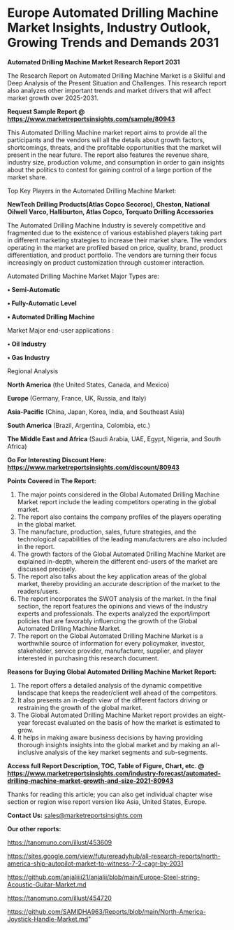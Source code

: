 # Europe Automated Drilling Machine Market Insights, Industry Outlook, Growing Trends and Demands 2031

<strong>Automated Drilling Machine Market Research Report 2031</strong>

The Research Report on Automated Drilling Machine Market is a Skillful and Deep Analysis of the Present Situation and Challenges. This research report also analyzes other important trends and market drivers that will affect market growth over 2025-2031.

<strong>Request Sample Report @ <a href=https://www.marketreportsinsights.com/sample/80943>https://www.marketreportsinsights.com/sample/80943</a></strong>

This Automated Drilling Machine market report aims to provide all the participants and the vendors will all the details about growth factors, shortcomings, threats, and the profitable opportunities that the market will present in the near future. The report also features the revenue share, industry size, production volume, and consumption in order to gain insights about the politics to contest for gaining control of a large portion of the market share.

Top Key Players in the Automated Drilling Machine Market:

<strong>NewTech Drilling Products(Atlas Copco Secoroc), Cheston, National Oilwell Varco, Halliburton, Atlas Copco, Torquato Drilling Accessories</strong>

The Automated Drilling Machine Industry is severely competitive and fragmented due to the existence of various established players taking part in different marketing strategies to increase their market share. The vendors operating in the market are profiled based on price, quality, brand, product differentiation, and product portfolio. The vendors are turning their focus increasingly on product customization through customer interaction.

Automated Drilling Machine Market Major Types are:

<strong>• Semi-Automatic

• Fully-Automatic Level

• Automated Drilling Machine</strong>

Market Major end-user applications :

<strong>• Oil Industry

• Gas Industry</strong>

Regional Analysis

</u><strong><b>North America</b></strong> (the United States, Canada, and Mexico)

<strong><b>Europe </b></strong>(Germany, France, UK, Russia, and Italy)

<strong><b>Asia-Pacific</b></strong> (China, Japan, Korea, India, and Southeast Asia)

<strong><b>South America</b></strong> (Brazil, Argentina, Colombia, etc.)

<strong><b>The Middle East and Africa</b></strong> (Saudi Arabia, UAE, Egypt, Nigeria, and South Africa)

<strong>Go For Interesting Discount Here: <a href=https://www.marketreportsinsights.com/discount/80943>https://www.marketreportsinsights.com/discount/80943</a></strong>

<strong>Points Covered in The Report:</strong>
<ol>
  <li>The major points considered in the Global Automated Drilling Machine Market report include the leading competitors operating in the global market.</li>
  <li>The report also contains the company profiles of the players operating in the global market.</li>
  <li>The manufacture, production, sales, future strategies, and the technological capabilities of the leading manufacturers are also included in the report.</li>
  <li>The growth factors of the Global Automated Drilling Machine Market are explained in-depth, wherein the different end-users of the market are discussed precisely.</li>
  <li>The report also talks about the key application areas of the global market, thereby providing an accurate description of the market to the readers/users.</li>
  <li>The report incorporates the SWOT analysis of the market. In the final section, the report features the opinions and views of the industry experts and professionals. The experts analyzed the export/import policies that are favorably influencing the growth of the Global Automated Drilling Machine Market.</li>
  <li>The report on the Global Automated Drilling Machine Market is a worthwhile source of information for every policymaker, investor, stakeholder, service provider, manufacturer, supplier, and player interested in purchasing this research document.</li>
</ol>
<strong>Reasons for Buying Global Automated Drilling Machine Market Report:</strong>

<ol>
  <li>The report offers a detailed analysis of the dynamic competitive landscape that keeps the reader/client well ahead of the competitors.</li>
  <li>It also presents an in-depth view of the different factors driving or restraining the growth of the global market.</li>
  <li>The Global Automated Drilling Machine Market report provides an eight-year forecast evaluated on the basis of how the market is estimated to grow.</li>
  <li>It helps in making aware business decisions by having providing thorough insights insights into the global market and by making an all-inclusive analysis of the key market segments and sub-segments.</li>
</ol>
<strong>Access full Report Description, TOC, Table of Figure, Chart, etc. @ <a href=https://www.marketreportsinsights.com/industry-forecast/automated-drilling-machine-market-growth-and-size-2021-80943>https://www.marketreportsinsights.com/industry-forecast/automated-drilling-machine-market-growth-and-size-2021-80943</a></strong>


Thanks for reading this article; you can also get individual chapter wise section or region wise report version like Asia, United States, Europe.

<strong>Contact Us:</strong>
sales@marketreportsinsights.com

<strong>Our other reports:</strong>

<a href=https://tanomuno.com/illust/453609>https://tanomuno.com/illust/453609</a>

<a href=https://sites.google.com/view/futurereadyhub/all-research-reports/north-america-ship-autopilot-market-to-witness-7-2-cagr-by-2031>https://sites.google.com/view/futurereadyhub/all-research-reports/north-america-ship-autopilot-market-to-witness-7-2-cagr-by-2031</a>

<a href=https://github.com/anjaliiii21/anjalii/blob/main/Europe-Steel-string-Acoustic-Guitar-Market.md>https://github.com/anjaliiii21/anjalii/blob/main/Europe-Steel-string-Acoustic-Guitar-Market.md</a>

<a href=https://tanomuno.com/illust/454720>https://tanomuno.com/illust/454720</a>

<a href=https://github.com/SAMIDHA963/Reports/blob/main/North-America-Joystick-Handle-Market.md>https://github.com/SAMIDHA963/Reports/blob/main/North-America-Joystick-Handle-Market.md</a>"
